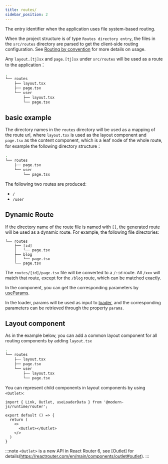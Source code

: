```yaml
---
title: routes/
sidebar_position: 2
---
```


The entry identifier when the application uses file system-based routing.

When the project structure is of type `Routes directory entry`, the files in the `src/routes` directory are parsed to get the client-side routing configuration. See [Routing by convention](/docs/guides/basic-features/routes) for more details on usage.


Any `layout.[tj]sx` and `page.[tj]sx` under `src/routes` will be used as a route to the application：
```bash {3}
.
└── routes
    ├── layout.tsx
    ├── page.tsx
    └── user
        ├── layout.tsx
        └── page.tsx
```

## basic example

The directory names in the `routes` directory will be used as a mapping of the route url, where `layout.tsx` is used as the layout component and `page.tsx` as the content component, which is a leaf node of the whole route, for example the following directory structure：

```bash
.
└── routes
    ├── page.tsx
    └── user
        └── page.tsx
```

The following two routes are produced:
- `/`
- `/user`

## Dynamic Route

If the directory name of the route file is named with `[]`, the generated route will be used as a dynamic route. For example, the following file directories:

```
└── routes
    ├── [id]
    │   └── page.tsx
    ├── blog
    │   └── page.tsx
    └── page.tsx
```

The `routes/[id]/page.tsx` file will be converted to a `/:id` route. All `/xxx` will match that route, except for the `/blog` route, which can be matched exactly.

In the component, you can get the corresponding parameters by [useParams](/docs/apis/app/runtime/router/#useparams).

In the loader, params will be used as input to [loader](/docs/guides/basic-features/data-fetch#loader-function), and the corresponding parameters can be retrieved through the property `params`.

## Layout component

As in the example below, you can add a common layout component for all routing components by adding `layout.tsx`

```bash
.
└── routes
    ├── layout.tsx
    ├── page.tsx
    └── user
        ├── layout.tsx
        └── page.tsx
```

You can represent child components in layout components by using `<Outlet>`:
```tsx title=routes/layout.tsx
import { Link, Outlet, useLoaderData } from '@modern-js/runtime/router';

export default () => {
  return (
    <>
      <Outlet></Outlet>
    </>
  )
}
```

:::note
`<Outlet>` is a new API in React Router 6, see [Outlet] for details(https://reactrouter.com/en/main/components/outlet#outlet).
:::
